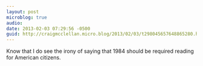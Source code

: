 ```yaml
---
layout: post
microblog: true
audio: 
date: 2013-02-03 07:29:56 -0500
guid: http://craigmcclellan.micro.blog/2013/02/03/t298045657648865280.html
---
```

Know that I do see the irony of saying that 1984 should be required reading for American citizens.
